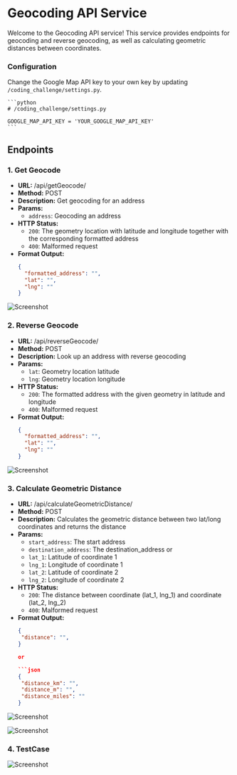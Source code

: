# Geocoding API Service

Welcome to the Geocoding API service! This service provides endpoints for geocoding and reverse geocoding, as well as calculating geometric distances between coordinates.

### Configuration

Change the Google Map API key to your own key by updating `/coding_challenge/settings.py`.

    ```python
    # /coding_challenge/settings.py
    
    GOOGLE_MAP_API_KEY = 'YOUR_GOOGLE_MAP_API_KEY'
    ```

## Endpoints

### 1. Get Geocode

- **URL:** /api/getGeocode/
- **Method:** POST
- **Description:** Get geocoding for an address
- **Params:**
  - `address`: Geocoding an address
- **HTTP Status:**
  - `200`: The geometry location with latitude and longitude together with the corresponding formatted address
  - `400`: Malformed request
- **Format Output:**
  ```json
  {
    "formatted_address": "",
    "lat": "",
    "lng": ""
  }
![Screenshot](images/getGeocode.png)

### 2. Reverse Geocode

- **URL:** /api/reverseGeocode/
- **Method:** POST
- **Description:** Look up an address with reverse geocoding
- **Params:**
  - `lat`: Geometry location latitude
  - `lng`: Geometry location longitude
- **HTTP Status:**
  - `200`: The formatted address with the given geometry in latitude and longitude
  - `400`: Malformed request
- **Format Output:**
  ```json
  {
    "formatted_address": "",
    "lat": "",
    "lng": ""
  }
![Screenshot](images/reverseGeocode.png)

### 3. Calculate Geometric Distance

- **URL:** /api/calculateGeometricDistance/
- **Method:** POST
- **Description:** Calculates the geometric distance between two lat/long coordinates and returns the distance
- **Params:**
  - `start_address`: The start address
  - `destination_address`: The destination_address
  or
  - `lat_1`: Latitude of coordinate 1
  - `lng_1`: Longitude of coordinate 1
  - `lat_2`: Latitude of coordinate 2
  - `lng_2`: Longitude of coordinate 2
- **HTTP Status:**
  - `200`: The distance between coordinate (lat_1, lng_1) and coordinate (lat_2, lng_2)
  - `400`: Malformed request
- **Format Output:**
   ```json
  {
    "distance": "",
  }

  or

  ```json
  {
    "distance_km": "",
    "distance_m": "",
    "distance_miles": ""
  }
![Screenshot](images/getGeocodeWithaddress.png)

![Screenshot](images/calculateGeometricDistance.png)

### 4. TestCase
![Screenshot](images/testCase.png)


